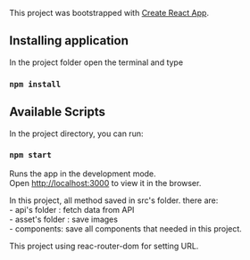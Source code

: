 This project was bootstrapped with [Create React App](https://github.com/facebook/create-react-app).

## Installing application
In the project folder open the terminal and type
### `npm install`

## Available Scripts

In the project directory, you can run:

### `npm start`

Runs the app in the development mode.<br>
Open [http://localhost:3000](http://localhost:3000) to view it in the browser.

In this project, all method saved in src's folder. there are: <br>
    - api's folder : fetch data from API <br>
    - asset's folder : save images <br>
    - components: save all components that needed in this project. <br>

This project using reac-router-dom for setting URL.   
